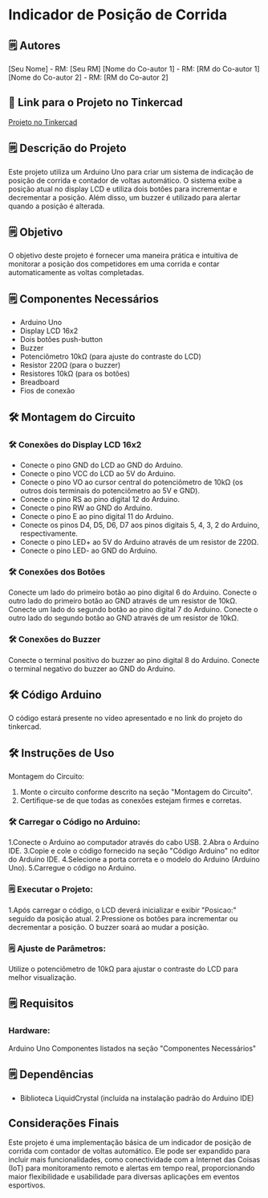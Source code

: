 # Indicador de Posição de Corrida


## 🗒️ Autores
[Seu Nome] - RM: [Seu RM]
[Nome do Co-autor 1] - RM: [RM do Co-autor 1]
[Nome do Co-autor 2] - RM: [RM do Co-autor 2]


## 📁 Link para o Projeto no Tinkercad
[Projeto no Tinkercad](https://www.tinkercad.com/things/lIDTg2iTIu1-indicador-posicao-de-corrida)

## 🗒️ Descrição do Projeto
Este projeto utiliza um Arduino Uno para criar um sistema de indicação de posição de corrida e contador de voltas automático. O sistema exibe a posição atual no display LCD e utiliza dois botões para incrementar e decrementar a posição. Além disso, um buzzer é utilizado para alertar quando a posição é alterada.

## 🗒️ Objetivo
O objetivo deste projeto é fornecer uma maneira prática e intuitiva de monitorar a posição dos competidores em uma corrida e contar automaticamente as voltas completadas.

## 🗒️ Componentes Necessários
- Arduino Uno
- Display LCD 16x2
- Dois botões push-button
- Buzzer
- Potenciômetro 10kΩ (para ajuste do contraste do LCD)
- Resistor 220Ω (para o buzzer)
- Resistores 10kΩ (para os botões)
- Breadboard
- Fios de conexão

## 🛠️ Montagem do Circuito
### 🛠️ Conexões do Display LCD 16x2
- Conecte o pino GND do LCD ao GND do Arduino.
- Conecte o pino VCC do LCD ao 5V do Arduino.
- Conecte o pino VO ao cursor central do potenciômetro de 10kΩ (os outros dois terminais do potenciômetro ao 5V e GND).
- Conecte o pino RS ao pino digital 12 do Arduino.
- Conecte o pino RW ao GND do Arduino.
- Conecte o pino E ao pino digital 11 do Arduino.
- Conecte os pinos D4, D5, D6, D7 aos pinos digitais 5, 4, 3, 2 do Arduino, respectivamente.
- Conecte o pino LED+ ao 5V do Arduino através de um resistor de 220Ω.
- Conecte o pino LED- ao GND do Arduino.

### 🛠️ Conexões dos Botões
Conecte um lado do primeiro botão ao pino digital 6 do Arduino.
Conecte o outro lado do primeiro botão ao GND através de um resistor de 10kΩ.
Conecte um lado do segundo botão ao pino digital 7 do Arduino.
Conecte o outro lado do segundo botão ao GND através de um resistor de 10kΩ.

### 🛠️ Conexões do Buzzer
Conecte o terminal positivo do buzzer ao pino digital 8 do Arduino.
Conecte o terminal negativo do buzzer ao GND do Arduino.

## 🛠️ Código Arduino
O código estará presente no vídeo apresentado e no link do projeto do tinkercad.

## 🛠️ Instruções de Uso
Montagem do Circuito:
1. Monte o circuito conforme descrito na seção "Montagem do Circuito".
2. Certifique-se de que todas as conexões estejam firmes e corretas.

### 🛠️ Carregar o Código no Arduino:
1.Conecte o Arduino ao computador através do cabo USB.
2.Abra o Arduino IDE.
3.Copie e cole o código fornecido na seção "Código Arduino" no editor do Arduino IDE.
4.Selecione a porta correta e o modelo do Arduino (Arduino Uno).
5.Carregue o código no Arduino.

### 🗒️ Executar o Projeto:
1.Após carregar o código, o LCD deverá inicializar e exibir "Posicao:" seguido da posição atual.
2.Pressione os botões para incrementar ou decrementar a posição. O buzzer soará ao mudar a posição.

### 🗒️ Ajuste de Parâmetros:
Utilize o potenciômetro de 10kΩ para ajustar o contraste do LCD para melhor visualização.

## 🗒️ Requisitos
### Hardware:
Arduino Uno
Componentes listados na seção "Componentes Necessários"

## 🗒️ Dependências
- Biblioteca LiquidCrystal (incluída na instalação padrão do Arduino IDE)
  
## Considerações Finais
Este projeto é uma implementação básica de um indicador de posição de corrida com contador de voltas automático. Ele pode ser expandido para incluir mais funcionalidades, como conectividade com a Internet das Coisas (IoT) para monitoramento remoto e alertas em tempo real, proporcionando maior flexibilidade e usabilidade para diversas aplicações em eventos esportivos.






